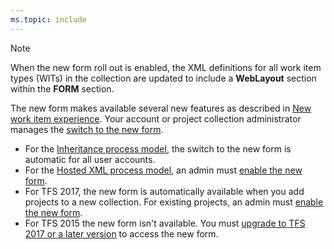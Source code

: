 ```yaml
---
ms.topic: include
---
```



> [!NOTE]    
> When the new form roll out is enabled, the XML definitions for all work item types (WITs) in the collection are updated to include a **WebLayout** section within the **FORM** section. 
>
> The new form makes available several new features as described in [New work item experience](/azure/devops/reference/process/new-work-item-experience?toc=/azure/devops/reference/toc.json&bc=/azure/devops/reference/breadcrumb/toc.json). Your account or project collection administrator manages the [switch to the new form](/azure/devops/reference/manage-new-form-rollout?toc=/azure/devops/reference/toc.json&bc=/azure/devops/reference/breadcrumb/toc.json).<br/>
> - For the [Inheritance process model](/azure/devops/organizations/settings/work/manage-process?toc=/azure/devops/reference/toc.json&bc=/azure/devops/reference/breadcrumb/toc.json), the switch to the new form is automatic for all user accounts.  
> - For  the [Hosted XML process model](/azure/devops/organizations/settings/work/import-process/import-process?toc=/azure/devops/reference/toc.json&bc=/azure/devops/reference/breadcrumb/toc.json), an admin must [enable the new form](/azure/devops/reference/manage-new-form-rollout?toc=/azure/devops/reference/toc.json&bc=/azure/devops/reference/breadcrumb/toc.json). <br/>
> - For TFS 2017, the new form is automatically available when you add projects to a new collection. For existing projects, an admin must [enable the new form](/azure/devops/reference/manage-new-form-rollout?toc=/azure/devops/reference/toc.json&bc=/azure/devops/reference/breadcrumb/toc.json). <br/>
> - For TFS 2015 the new form isn't available. You must [upgrade to TFS 2017 or a later version](https://visualstudio.microsoft.com/downloads/) to access the new form.
